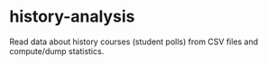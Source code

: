 # history-analysis

Read data about history courses (student polls) from CSV files and compute/dump statistics.
